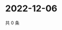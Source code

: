 # 2022-12-06

共 0 条

<!-- BEGIN WEIBO -->
<!-- 最后更新时间 Tue Dec 06 2022 10:40:37 GMT+0800 (China Standard Time) -->

<!-- END WEIBO -->
